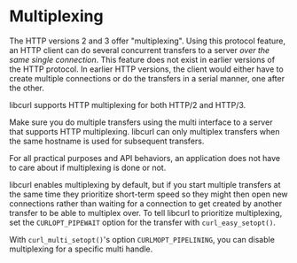 # Multiplexing

The HTTP versions 2 and 3 offer "multiplexing". Using this protocol feature,
an HTTP client can do several concurrent transfers to a server *over the same
single connection*. This feature does not exist in earlier versions of the
HTTP protocol. In earlier HTTP versions, the client would either have to
create multiple connections or do the transfers in a serial manner, one after
the other.

libcurl supports HTTP multiplexing for both HTTP/2 and HTTP/3.

Make sure you do multiple transfers using the multi interface to a server that
supports HTTP multiplexing. libcurl can only multiplex transfers when the same
hostname is used for subsequent transfers.

For all practical purposes and API behaviors, an application does not have
to care about if multiplexing is done or not.

libcurl enables multiplexing by default, but if you start multiple transfers
at the same time they prioritize short-term speed so they might then open new
connections rather than waiting for a connection to get created by another
transfer to be able to multiplex over. To tell libcurl to prioritize
multiplexing, set the `CURLOPT_PIPEWAIT` option for the transfer with
`curl_easy_setopt()`.

With `curl_multi_setopt()`'s option `CURLMOPT_PIPELINING`, you can disable
multiplexing for a specific multi handle.
